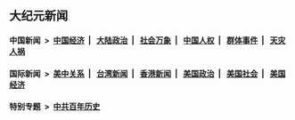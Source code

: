 ## 大纪元新闻

#### 中国新闻 &nbsp;>&nbsp; [中国经济](indexes/ncid283/README.md?08200445) &nbsp;| &nbsp; [大陆政治](indexes/ncid277/README.md?08200445) &nbsp;| &nbsp; [社会万象](indexes/ncid282/README.md?08200445) &nbsp;| &nbsp; [中国人权](indexes/ncid278/README.md?08200445) &nbsp;| &nbsp; [群体事件](indexes/ncid279/README.md?08200445) &nbsp;| &nbsp; [天灾人祸](indexes/ncid280/README.md?08200445)

#### 国际新闻 &nbsp;>&nbsp; [美中关系](indexes/nf1412576/README.md?08200445) &nbsp;| &nbsp; [台湾新闻](indexes/ncid1349361/README.md?08200445) &nbsp;| &nbsp; [香港新闻](indexes/ncid1349362/README.md?08200445) &nbsp;| &nbsp; [美国政治](indexes/ncid1078159/README.md?08200445) &nbsp;| &nbsp; [美国社会](indexes/ncid1078160/README.md?08200445) &nbsp;| &nbsp; [美国经济](indexes/ncid1078158/README.md?08200445)

#### 特别专题 &nbsp;>&nbsp; [中共百年历史](https://github.com/epoch-news/epoch-special/blob/master/README.md?08200445)  
